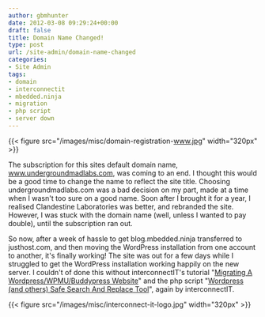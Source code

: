```yaml
---
author: gbmhunter
date: 2012-03-08 09:29:24+00:00
draft: false
title: Domain Name Changed!
type: post
url: /site-admin/domain-name-changed
categories:
- Site Admin
tags:
- domain
- interconnectit
- mbedded.ninja
- migration
- php script
- server down
---
```


{{< figure src="/images/misc/domain-registration-www.jpg"   width="320px" >}}

The subscription for this sites default domain name, www.undergroundmadlabs.com, was coming to an end. I thought this would be a good time to change the name to reflect the site title. Choosing undergroundmadlabs.com was a bad decision on my part, made at a time when I wasn't too sure on a good name. Soon after I brought it for a year, I realised Clandestine Laboratories was better, and rebranded the site. However, I was stuck with the domain name (well, unless I wanted to pay double), until the subscription ran out.

So now, after a week of hassle to get blog.mbedded.ninja transferred to justhost.com, and then moving the WordPress installation from one account to another, it's finally working! The site was out for a few days while I struggled to get the WordPress installation working happily on the new server. I couldn't of done this without interconnectIT's tutorial "[Migrating A Wordpress/WPMU/Buddypress Website](http://interconnectit.com/719/migrating-a-wordpresswpmubuddypress-website/)" and the php script "[Wordpress (and others) Safe Search And Replace Tool](http://interconnectit.com/124/search-and-replace-for-wordpress-databases/)", again by interconnectIT.

{{< figure src="/images/misc/interconnect-it-logo.jpg"   width="320px" >}}
